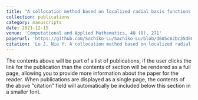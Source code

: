 ```yaml
---
title: "A collocation method based on localized radial basis functions with reproducibility for nonlocal diffusion models"
collection: publications
category: manuscripts
date: 2021-12-15
venue: 'Computational and Applied Mathematics, 40 (8), 271'
paperurl: 'https://github.com/Sachiko-Lu/Sachiko-Lu/blob/d685c62bc35d00d4cdf5346153cf390f3cd4def4/files/collocation_coam.pdf'
citation: 'Lu J, Nie Y. A collocation method based on localized radial basis functions with reproducibility for nonlocal diffusion models[J]. Computational and Applied Mathematics, 2021, 40(8): 271.'
---
```

The contents above will be part of a list of publications, if the user clicks the link for the publication than the contents of section will be rendered as a full page, allowing you to provide more information about the paper for the reader. When publications are displayed as a single page, the contents of the above "citation" field will automatically be included below this section in a smaller font.
